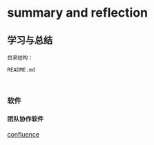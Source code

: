 # summary and reflection
## 学习与总结
```text
目录结构：

README.md



```

### 软件
#### 团队协作软件

[confluence](/confluence.md)



